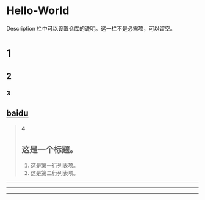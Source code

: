 # Hello-World
Description 栏中可以设置仓库的说明。这一栏不是必需项，可以留空。
#     1
##    2
###    3
[baidu](www.baidu.com/)
---
> ####                 4
> ## 这是一个标题。
> 
>1.   这是第一行列表项。
>2.   这是第二行列表项。
> 

****
----
----
